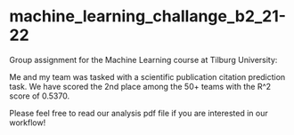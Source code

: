 # machine_learning_challange_b2_21-22
Group assignment for the Machine Learning course at Tilburg University:

Me and my team was tasked with a scientific publication citation prediction task. We have scored the 2nd place among the 50+ teams with the R^2 score of 0.5370.

Please feel free to read our analysis pdf file if you are interested in our workflow!
